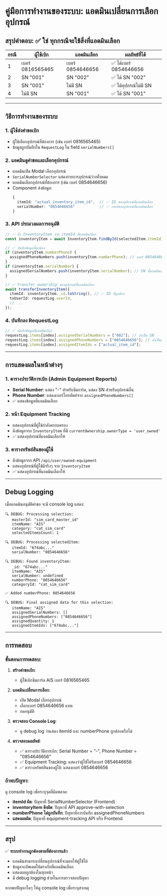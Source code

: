 # คู่มือการทำงานของระบบ: แอดมินเปลี่ยนการเลือกอุปกรณ์

## สรุปคำตอบ: ✅ ใช่ ทุกกรณีจะใช้สิ่งที่แอดมินเลือก

| กรณี | ผู้ใช้เบิก | แอดมินเลือก | ผลลัพธ์ที่ได้ |
|------|-----------|-------------|---------------|
| 1 | เบอร์ 0816565465 | เบอร์ 0854646656 | ✅ ได้เบอร์ 0854646656 |
| 2 | SN "001" | SN "002" | ✅ ได้ SN "002" |
| 3 | SN "001" | ไม่มี SN | ✅ ได้อุปกรณ์ไม่มี SN |
| 4 | ไม่มี SN | SN "001" | ✅ ได้ SN "001" |

---

## วิธีการทำงานของระบบ

### 1. ผู้ใช้ส่งคำขอเบิก
- ผู้ใช้เลือกอุปกรณ์ที่ต้องการ (เช่น เบอร์ 0816565465)
- ข้อมูลถูกบันทึกใน `RequestLog` ใน field `serialNumbers[]`

### 2. แอดมินดูคำขอและเลือกอุปกรณ์
- แอดมินเปิด Modal เลือกอุปกรณ์
- `SerialNumberSelector` แสดงรายการอุปกรณ์ว่างทั้งหมด
- แอดมินเลือกอุปกรณ์ที่ต้องการ (เช่น เบอร์ 0854646656)
- Component ส่งข้อมูล:
  ```typescript
  {
    itemId: "actual_inventory_item_id",  // ✅ ID ของอุปกรณ์ที่แอดมินเลือก
    serialNumber: "0854646656"           // ✅ เบอร์ของอุปกรณ์ที่แอดมินเลือก
  }
  ```

### 3. API ประมวลผลการอนุมัติ
```typescript
// ✅ ดึง InventoryItem จาก itemId ที่แอดมินเลือก
const inventoryItem = await InventoryItem.findById(selectedItem.itemId);

// ✅ บันทึกข้อมูลที่ถูกต้อง
if (inventoryItem.numberPhone) {
  assignedPhoneNumbers.push(inventoryItem.numberPhone); // เบอร์ 0854646656
}
if (inventoryItem.serialNumber) {
  assignedSerialNumbers.push(inventoryItem.serialNumber); // SN ที่แอดมินเลือก
}

// ✅ Transfer ownership ของอุปกรณ์ที่แอดมินเลือก
await transferInventoryItem({
  itemId: inventoryItem._id.toString(), // ✅ ID ที่ถูกต้อง
  toUserId: requestLog.userId,
  // ...
});
```

### 4. บันทึกลง RequestLog
```typescript
// ✅ บันทึกข้อมูลที่แอดมินเลือก
requestLog.items[index].assignedSerialNumbers = ["002"]; // ถ้าเป็น SN
requestLog.items[index].assignedPhoneNumbers = ["0854646656"]; // ถ้าเป็นเบอร์
requestLog.items[index].assignedItemIds = ["actual_item_id"];
```

---

## การแสดงผลในหน้าต่างๆ

### 1. ตารางประวัติการเบิก (Admin Equipment Reports)
- **Serial Number**: แสดง "-" สำหรับซิมการ์ด, แสดง SN สำหรับอุปกรณ์อื่น
- **Phone Number**: แสดงเบอร์โทรศัพท์จาก `assignedPhoneNumbers[]`
- ✅ แสดงข้อมูลที่แอดมินเลือก

### 2. หน้า Equipment Tracking
- แสดงอุปกรณ์ที่ผู้ใช้กำลังครอบครอง
- ดึงข้อมูลจาก `InventoryItem` ที่มี `currentOwnership.ownerType = 'user_owned'`
- ✅ แสดงอุปกรณ์ที่แอดมินเลือกให้

### 3. ตารางทรัพย์สินของผู้ใช้
- ดึงข้อมูลจาก API `/api/user/owned-equipment`
- แสดงอุปกรณ์ที่ผู้ใช้มีจริงๆ จาก `InventoryItem`
- ✅ แสดงอุปกรณ์ที่แอดมินเลือกให้

---

## Debug Logging

เมื่อแอดมินอนุมัติคำขอ จะมี console log แสดง:

```
🔍 DEBUG: Processing selection:
   masterId: "sim_card_master_id"
   itemName: "AIS"
   category: "cat_sim_card"
   selectedItemsCount: 1

🔍 DEBUG: Processing selectedItem:
   itemId: "674abc..."
   serialNumber: "0854646656"

🔍 DEBUG: Found inventoryItem:
   _id: "674abc..."
   itemName: "AIS"
   serialNumber: undefined
   numberPhone: "0854646656"
   categoryId: "cat_sim_card"

✅ Added numberPhone: 0854646656

🔍 DEBUG: Final assigned data for this selection:
   itemName: "AIS"
   assignedSerialNumbers: []
   assignedPhoneNumbers: ["0854646656"]
   assignedQuantity: 1
   assignedItemIds: ["674abc..."]
```

---

## การทดสอบ

### ขั้นตอนการทดสอบ:

1. **สร้างคำขอเบิก**:
   - ผู้ใช้เบิกซิมการ์ด AIS เบอร์ 0816565465

2. **แอดมินเปลี่ยนการเลือก**:
   - เปิด Modal เลือกอุปกรณ์
   - เลือกเบอร์ 0854646656 แทน
   - กดอนุมัติ

3. **ตรวจสอบ Console Log**:
   - ดู debug log ว่าแสดง itemId และ numberPhone ถูกต้องหรือไม่

4. **ตรวจสอบผลลัพธ์**:
   - ✅ ตารางประวัติการเบิก: Serial Number = "-", Phone Number = "0854646656"
   - ✅ Equipment Tracking: แสดงว่าผู้ใช้ได้รับเบอร์ 0854646656
   - ✅ ตารางทรัพย์สินของผู้ใช้: แสดงเบอร์ 0854646656

### ถ้าพบปัญหา:

ดู console log เพื่อระบุจุดที่ผิดพลาด:

- **itemId ผิด**: ปัญหาที่ SerialNumberSelector (Frontend)
- **inventoryItem ดึงผิด**: ปัญหาที่ API approve-with-selection
- **numberPhone ไม่ถูกบันทึก**: ปัญหาที่การบันทึก assignedPhoneNumbers
- **แสดงผลผิด**: ปัญหาที่ equipment-tracking API หรือ Frontend

---

## สรุป

✅ **ระบบทำงานถูกต้องตามที่ต้องการแล้ว**

- แอดมินสามารถเปลี่ยนอุปกรณ์ที่จะมอบให้ผู้ใช้ได้
- ข้อมูลจะอัพเดตให้ตรงกับที่แอดมินเลือก
- แสดงผลถูกต้องในทุกหน้า
- มี debug logging ช่วยในการตรวจสอบปัญหา

หากพบปัญหาใดๆ ให้ดู console log เพื่อระบุสาเหตุ


